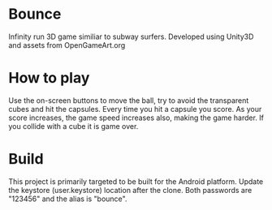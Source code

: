 # Bounce
Infinity run 3D game similiar to subway surfers. Developed using Unity3D and assets from OpenGameArt.org

# How to play

Use the on-screen buttons to move the ball, try to avoid the transparent cubes and hit the capsules. Every time you hit a capsule you score. As your score increases, the game speed increases also, making the game harder. If you collide with a cube it is game over.

# Build

This project is primarily targeted to be built for the Android platform. Update the keystore (user.keystore) location after the clone. Both passwords are "123456" and the alias is "bounce".
